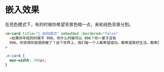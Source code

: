 # 嵌入效果

在亮色模式下，有的时候你希望背景色暗一点，来和纯色背景分割。

```html
<n-card title="📖 如何成功" embedded :bordered="false"
  >如果你年轻的时候不 996，你什么时候可以 996？你一辈子没有
  996，你觉得你就很骄傲了？这个世界上，我们每一个人都希望成功，都希望美好生活，都希望被尊重，我请问大家，你不付出超越别人的努力和时间，你怎么能够实现你想要的成功？</n-card
>
```

```css
.n-card {
  max-width: 300px;
}
```
